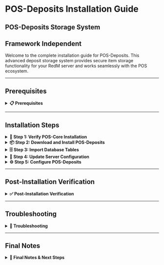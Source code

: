 # POS-Deposits Installation Guide

## POS-Deposits Storage System

## Framework Independent

Welcome to the complete installation guide for POS-Deposits. This advanced deposit storage system provides secure item storage functionality for your RedM server and works seamlessly with the POS ecosystem.

***

## Prerequisites
<details>

<summary><strong>📋 Prerequisites</strong></summary>

Before beginning the installation process, ensure you have:

* **POS-Core** properly installed and running (required)
* **Server access** with file modification permissions
* **Keymaster** access for script downloads
* **Recent server backup** (highly recommended)
* **Database access** for table import

{% hint style="danger" %}
**Critical Requirement**: POS-Core must be installed before POS-Deposits. POS-Deposits depends on POS-Core for core functionality.
{% endhint %}

</details>

***

## Installation Steps

<details>

<summary><strong>🚀 Step 1: Verify POS-Core Installation</strong></summary>

Before installing POS-Deposits, ensure POS-Core is properly installed:

1. Navigate to your `resources/[POS]/` folder
2. Verify that `POS-Core` folder exists
3. Check that POS-Core is running without errors in your server console

```
resources/
└── [POS]/
   └── POS-Core/        ← This must exist
```

{% hint style="warning" %}
**Important**: If POS-Core is not installed, please install it first before proceeding with POS-Deposits.
{% endhint %}

</details>

<details>

<summary><strong>📦 Step 2: Download and Install POS-Deposits</strong></summary>

Download and install the POS-Deposits script:

1. Access your **Keymaster** account
2. Download the **POS-Deposits** script
3. Extract the downloaded files
4. Place the `POS-Deposits` folder inside your `[POS]` directory

```
[POS]/
├── POS-Core/
└── POS-Deposits/       ← Add this folder
```

</details>

<details>

<summary><strong>🗄️ Step 3: Import Database Tables</strong></summary>

{% hint style="danger" %}
**Critical Database Step**: The script requires specific database tables to function properly.
{% endhint %}

Import the required database structure:

1. Navigate to the `[POS]/POS-Deposits/sql/` folder
2. **Open** your database management tool (phpMyAdmin, HeidiSQL, etc.)
3. **Select** your server's database
4. **Import** or **execute** the SQL file(s) found in the sql folder

```sql
-- Example: Execute the SQL file in your database
-- This will create the necessary tables for POS-Deposits
```

{% hint style="info" %}
**Database Tools**: You can use phpMyAdmin, HeidiSQL, MySQL Workbench, or the command line to execute the SQL files.
{% endhint %}

**Verify Database Import:**

* Check that new tables have been created in your database
* Look for tables with names starting with `pos_deposits_` or similar
* Ensure no errors occurred during the import process

</details>

<details>

<summary><strong>🔧 Step 4: Update Server Configuration</strong></summary>

Configure your server.cfg with the proper load order:

1. Open your `server.cfg` file
2. **Add** `ensure POS-Deposits` after POS-Core:

```cfg
# POS Scripts
ensure POS-Core
ensure POS-Deposits      ← Add this line here
```

{% hint style="warning" %}
**Load Order is Critical:** Make sure POS-Deposits loads after POS-Core but can load before or after other POS scripts.
{% endhint %}

</details>

<details>

<summary><strong>⚙️ Step 5: Configure POS-Deposits</strong></summary>

Configure POS-Deposits to your liking:

1. Navigate to `resources/[POS]/POS-Deposits/shared/config.lua`
2. **Review** and **modify** the configuration settings as needed
3. **Configure** the following key settings:
   * **Deposit Locations**: Set up deposit locations and their positions
   * **Weight Limits**: Configure storage capacity and upgrades
   * **Pricing**: Set slot prices and upgrade costs
   * **Access Control**: Configure job and permission requirements
   * **Discord Webhooks**: Set up logging for deposit activities
4. **Save** your changes

```lua
Config.Deposits = {
    ['DepositSaintDenis'] = {
        showTitle = true,
        title = 'Deposit Saint Denis',
        description = 'Price per access: 0.15$',
        Weight = 250,
        SlotPrice = 1,
        Upgrades = {
            [1] = {
                Weight = 250,
                Price = 75,
            },
            [2] = {
                Weight = 750,
                Price = 150,
            },
            [3] = {
                Weight = 1750,
                Price = 300,
            },
        },
        DepositTax = 0.15,
        TaxReductions = {jobs = nil},
        Positions = {
            vector3(3009.2632, 562.3879, 44.6934),
        },
        BlipModel = "blip_chest",
        Webhook = '',
    },
}
```

5. **Configure** access permissions and job requirements.

{% hint style="info" %}
**Configuration**: Review all available options in the config.lua file and adjust them to match your server's needs. This includes deposit locations, storage limits, pricing, and access control settings.
{% endhint %}

</details>

***

## Post-Installation Verification
<details>

<summary><strong>✅ Post-Installation Verification</strong></summary>

#### Testing Your Installation

1. **Start your server** and monitor the console for errors
2. **Join with a test character** and verify:
   * No console errors related to POS-Deposits
   * POS-Core integration working properly
   * Database connections established
   * Deposit locations are accessible
   * Deposit UI opens correctly
   * Storage and retrieval functions work
   * Upgrade system functions properly

#### Common Success Indicators

* ✅ No console errors related to POS-Deposits
* ✅ POS-Core integration messages appear in console
* ✅ Database tables are accessible
* ✅ Deposit locations appear with correct blips
* ✅ Deposit UI opens and functions correctly
* ✅ Items can be stored and retrieved
* ✅ Access taxes are properly charged
* ✅ Upgrade system works as configured
* ✅ Discord webhooks send notifications (if configured)
* ✅ Server starts without POS-Deposits related errors

</details>

***

## Troubleshooting

<details>

<summary><strong>🔧 Troubleshooting</strong></summary>

#### Common Issues

**Console Errors About Load Order**

* Verify POS-Deposits is loaded after POS-Core
* Check that POS-Core is running without errors

**Database Connection Issues**

* Confirm database settings are properly configured
* Check that all SQL files were imported successfully
* Verify database tables exist and have correct permissions

**POS-Core Integration Issues**

* Ensure POS-Core is properly installed and running
* Check that POS-Core loads before POS-Deposits
* Verify POS-Core configuration is correct

**Deposit UI Not Opening**

* Check config.lua for proper deposit location settings
* Verify position coordinates are correct
* Test with different interaction methods
* Ensure client-side scripts are loading correctly

**Access Tax Issues**

* Verify player has sufficient funds for deposit access
* Check DepositTax configuration in config.lua
* Test with different tax reduction settings

**Storage Issues**

* Check Weight limits in configuration
* Verify upgrade system is properly configured
* Test with different item types and quantities

**Blip Issues**

* Verify BlipModel is set correctly in config
* Check that blip appears at configured positions
* Test with different blip models

**Discord Webhook Issues**

* Verify webhook URL is correct and active
* Check Discord server permissions
* Test webhook functionality independently

#### Getting Support

If you encounter issues not covered here:

1. **Check Console**: Look for specific error messages
2. **Verify Steps**: Ensure each installation step was completed
3. **Check POS-Core**: Ensure POS-Core is working properly
4. **Test Database**: Verify database operations are working
5. **Contact Support**: Reach out with console logs and specific error descriptions

</details>

***

## Final Notes 

<details>

<summary><strong>📝 Final Notes & Next Steps</strong></summary>

{% hint style="success" %}
**Installation Complete!**\
Your POS-Deposits storage system is now installed and ready for use.
{% endhint %}

#### Important Reminders

* POS-Deposits depends on POS-Core - ensure it's always running
* Keep your database backup safe for recovery purposes
* Monitor server performance after installation
* Regular backups are essential for server stability
* Test deposit functionality thoroughly before going live

#### Next Steps

* Configure deposit locations to match your server's economy
* Set appropriate pricing for storage access and upgrades
* Configure access permissions for different user groups
* Set up Discord webhook notifications for deposit activities
* Train your staff on the new deposit system
* Review documentation for advanced configuration options

Your RedM server now has a powerful deposit storage system that integrates seamlessly with the POS ecosystem!

</details>